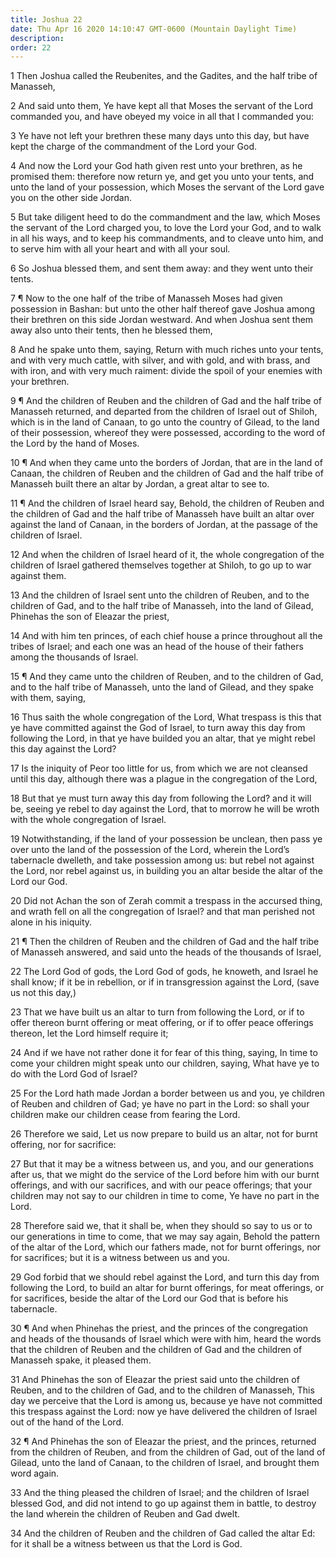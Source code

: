 ```yaml
---
title: Joshua 22
date: Thu Apr 16 2020 14:10:47 GMT-0600 (Mountain Daylight Time)
description: 
order: 22
---
```


<p>
  1 Then Joshua called the Reubenites, and the Gadites, and the half tribe of
  Manasseh,
</p>
<p>
  2 And said unto them, Ye have kept all that Moses the servant of the Lord
  commanded you, and have obeyed my voice in all that I commanded you:
</p>
<p>
  3 Ye have not left your brethren these many days unto this day, but have kept
  the charge of the commandment of the Lord your God.
</p>
<p>
  4 And now the Lord your God hath given rest unto your brethren, as he promised
  them: therefore now return ye, and get you unto your tents, and unto the land
  of your possession, which Moses the servant of the Lord gave you on the other
  side Jordan.
</p>
<p>
  5 But take diligent heed to do the commandment and the law, which Moses the
  servant of the Lord charged you, to love the Lord your God, and to walk in all
  his ways, and to keep his commandments, and to cleave unto him, and to serve
  him with all your heart and with all your soul.
</p>
<p>
  6 So Joshua blessed them, and sent them away: and they went unto their tents.
</p>
<p>
  7 &#xB6; Now to the one half of the tribe of Manasseh Moses had given
  possession in Bashan: but unto the other half thereof gave Joshua among their
  brethren on this side Jordan westward. And when Joshua sent them away also
  unto their tents, then he blessed them,
</p>
<p>
  8 And he spake unto them, saying, Return with much riches unto your tents, and
  with very much cattle, with silver, and with gold, and with brass, and with
  iron, and with very much raiment: divide the spoil of your enemies with your
  brethren.
</p>
<p>
  9 &#xB6; And the children of Reuben and the children of Gad and the half tribe
  of Manasseh returned, and departed from the children of Israel out of Shiloh,
  which is in the land of Canaan, to go unto the country of Gilead, to the land
  of their possession, whereof they were possessed, according to the word of the
  Lord by the hand of Moses.
</p>
<p>
  10 &#xB6; And when they came unto the borders of Jordan, that are in the land
  of Canaan, the children of Reuben and the children of Gad and the half tribe
  of Manasseh built there an altar by Jordan, a great altar to see to.
</p>
<p>
  11 &#xB6; And the children of Israel heard say, Behold, the children of Reuben
  and the children of Gad and the half tribe of Manasseh have built an altar
  over against the land of Canaan, in the borders of Jordan, at the passage of
  the children of Israel.
</p>
<p>
  12 And when the children of Israel heard of it, the whole congregation of the
  children of Israel gathered themselves together at Shiloh, to go up to war
  against them.
</p>
<p>
  13 And the children of Israel sent unto the children of Reuben, and to the
  children of Gad, and to the half tribe of Manasseh, into the land of Gilead,
  Phinehas the son of Eleazar the priest,
</p>
<p>
  14 And with him ten princes, of each chief house a prince throughout all the
  tribes of Israel; and each one was an head of the house of their fathers among
  the thousands of Israel.
</p>
<p>
  15 &#xB6; And they came unto the children of Reuben, and to the children of
  Gad, and to the half tribe of Manasseh, unto the land of Gilead, and they
  spake with them, saying,
</p>
<p>
  16 Thus saith the whole congregation of the Lord, What trespass is this that
  ye have committed against the God of Israel, to turn away this day from
  following the Lord, in that ye have builded you an altar, that ye might rebel
  this day against the Lord?
</p>
<p>
  17 Is the iniquity of Peor too little for us, from which we are not cleansed
  until this day, although there was a plague in the congregation of the Lord,
</p>
<p>
  18 But that ye must turn away this day from following the Lord? and it will
  be, seeing ye rebel to day against the Lord, that to morrow he will be wroth
  with the whole congregation of Israel.
</p>
<p>
  19 Notwithstanding, if the land of your possession be unclean, then pass ye
  over unto the land of the possession of the Lord, wherein the Lord&#x2019;s
  tabernacle dwelleth, and take possession among us: but rebel not against the
  Lord, nor rebel against us, in building you an altar beside the altar of the
  Lord our God.
</p>
<p>
  20 Did not Achan the son of Zerah commit a trespass in the accursed thing, and
  wrath fell on all the congregation of Israel? and that man perished not alone
  in his iniquity.
</p>
<p>
  21 &#xB6; Then the children of Reuben and the children of Gad and the half
  tribe of Manasseh answered, and said unto the heads of the thousands of
  Israel,
</p>
<p>
  22 The Lord God of gods, the Lord God of gods, he knoweth, and Israel he shall
  know; if it be in rebellion, or if in transgression against the Lord, (save us
  not this day,)
</p>
<p>
  23 That we have built us an altar to turn from following the Lord, or if to
  offer thereon burnt offering or meat offering, or if to offer peace offerings
  thereon, let the Lord himself require it;
</p>
<p>
  24 And if we have not rather done it for fear of this thing, saying, In time
  to come your children might speak unto our children, saying, What have ye to
  do with the Lord God of Israel?
</p>
<p>
  25 For the Lord hath made Jordan a border between us and you, ye children of
  Reuben and children of Gad; ye have no part in the Lord: so shall your
  children make our children cease from fearing the Lord.
</p>
<p>
  26 Therefore we said, Let us now prepare to build us an altar, not for burnt
  offering, nor for sacrifice:
</p>
<p>
  27 But that it may be a witness between us, and you, and our generations after
  us, that we might do the service of the Lord before him with our burnt
  offerings, and with our sacrifices, and with our peace offerings; that your
  children may not say to our children in time to come, Ye have no part in the
  Lord.
</p>
<p>
  28 Therefore said we, that it shall be, when they should so say to us or to
  our generations in time to come, that we may say again, Behold the pattern of
  the altar of the Lord, which our fathers made, not for burnt offerings, nor
  for sacrifices; but it is a witness between us and you.
</p>
<p>
  29 God forbid that we should rebel against the Lord, and turn this day from
  following the Lord, to build an altar for burnt offerings, for meat offerings,
  or for sacrifices, beside the altar of the Lord our God that is before his
  tabernacle.
</p>
<p>
  30 &#xB6; And when Phinehas the priest, and the princes of the congregation
  and heads of the thousands of Israel which were with him, heard the words that
  the children of Reuben and the children of Gad and the children of Manasseh
  spake, it pleased them.
</p>
<p>
  31 And Phinehas the son of Eleazar the priest said unto the children of
  Reuben, and to the children of Gad, and to the children of Manasseh, This day
  we perceive that the Lord is among us, because ye have not committed this
  trespass against the Lord: now ye have delivered the children of Israel out of
  the hand of the Lord.
</p>
<p>
  32 &#xB6; And Phinehas the son of Eleazar the priest, and the princes,
  returned from the children of Reuben, and from the children of Gad, out of the
  land of Gilead, unto the land of Canaan, to the children of Israel, and
  brought them word again.
</p>
<p>
  33 And the thing pleased the children of Israel; and the children of Israel
  blessed God, and did not intend to go up against them in battle, to destroy
  the land wherein the children of Reuben and Gad dwelt.
</p>
<p>
  34 And the children of Reuben and the children of Gad called the altar Ed: for
  it shall be a witness between us that the Lord is God.
</p>

